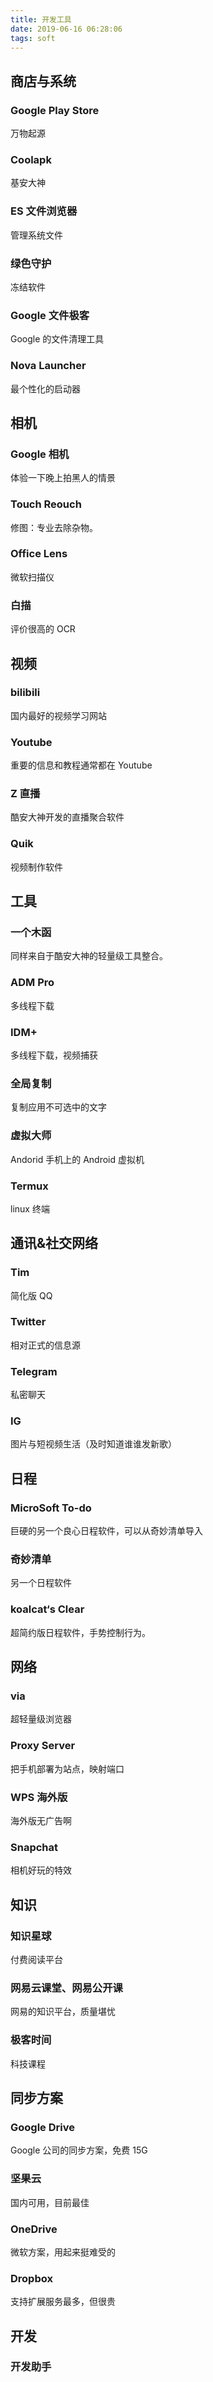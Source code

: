 ```yaml
---
title: 开发工具
date: 2019-06-16 06:28:06
tags: soft
---
```


 

## 商店与系统

### Google Play Store

万物起源

### Coolapk

基安大神

### ES 文件浏览器

管理系统文件

### 绿色守护

冻结软件

### Google  文件极客

Google 的文件清理工具

### Nova Launcher

最个性化的启动器



## 相机 

### Google 相机

体验一下晚上拍黑人的情景

### Touch Reouch

修图：专业去除杂物。

### Office Lens

微软扫描仪

### 白描

评价很高的 OCR 



## 视频

### bilibili 

国内最好的视频学习网站

### Youtube

重要的信息和教程通常都在 Youtube

### Z 直播

酷安大神开发的直播聚合软件

### Quik

视频制作软件



## 工具

### 一个木函

同样来自于酷安大神的轻量级工具整合。

### ADM Pro

多线程下载

### IDM+

多线程下载，视频捕获

### 全局复制

复制应用不可选中的文字

### 虚拟大师

Andorid 手机上的 Android 虚拟机

### Termux

linux 终端



## 通讯&社交网络

### Tim 

简化版 QQ

### Twitter 

相对正式的信息源

### Telegram

私密聊天

### IG 

图片与短视频生活（及时知道谁谁发新歌）



## 日程

### MicroSoft To-do

巨硬的另一个良心日程软件，可以从奇妙清单导入

### 奇妙清单

另一个日程软件

### koalcat‘s Clear

超简约版日程软件，手势控制行为。



## 网络

### via

超轻量级浏览器

### Proxy Server

把手机部署为站点，映射端口



### WPS 海外版

海外版无广告啊



### Snapchat

相机好玩的特效



## 知识

### 知识星球

付费阅读平台

### 网易云课堂、网易公开课

网易的知识平台，质量堪忧

### 极客时间

科技课程





## 同步方案

### Google Drive

Google 公司的同步方案，免费 15G

### 坚果云

国内可用，目前最佳

### OneDrive

微软方案，用起来挺难受的

### Dropbox 

支持扩展服务最多，但很贵






## 开发

### 开发助手

